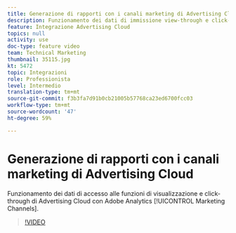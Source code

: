 ```yaml
---
title: Generazione di rapporti con i canali marketing di Advertising Cloud
description: Funzionamento dei dati di immissione view-through e click-through di Advertising Cloud con i canali marketing di Adobe Analytics
feature: Integrazione Advertising Cloud
topics: null
activity: use
doc-type: feature video
team: Technical Marketing
thumbnail: 35115.jpg
kt: 5472
topic: Integrazioni
role: Professionista
level: Intermedio
translation-type: tm+mt
source-git-commit: f3b3fa7d91b0cb21005b57768ca23ed6700fcc03
workflow-type: tm+mt
source-wordcount: '47'
ht-degree: 59%

---
```



# Generazione di rapporti con i canali marketing di Advertising Cloud

Funzionamento dei dati di accesso alle funzioni di visualizzazione e click-through di Advertising Cloud con Adobe Analytics [!UICONTROL Marketing Channels].

>[!VIDEO](https://video.tv.adobe.com/v/35115/?quality=12&learn=on)
